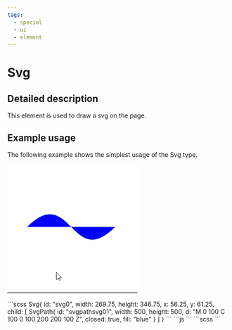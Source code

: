 ```yaml
---
tags:
  - special
  - ui
  - element
---
```

# Svg

## Detailed description
This element is used to draw a svg on the page.

## Example usage
The following example shows the simplest usage of the Svg type.

![alt text](./Svg.gif)

<code-group>
<code-block title=".at" active>
```scss
Svg{
  id: "svg0",
  width: 269.75,
  height: 346.75,
  x: 56.25,
  y: 61.25,
  child: [
    SvgPath{
      id: "svgpathsvg01",
      width: 500,
      height: 500,
      d: "M 0 100 C 100 0 100 200 200 100 Z",
      closed: true,
      fill: "blue"
    }
  ]
}
```
</code-block>

<code-block title=".atObj">
```js
```
</code-block>

<code-block title=".atStyle">
```scss
```
</code-block>
</code-group>

